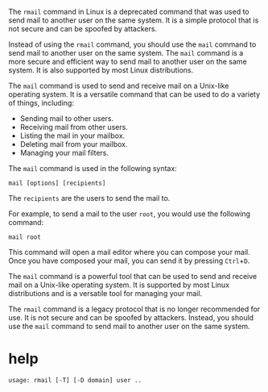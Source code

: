 The `rmail` command in Linux is a deprecated command that was used to send mail to another user on the same system. It is a simple protocol that is not secure and can be spoofed by attackers.

Instead of using the `rmail` command, you should use the `mail` command to send mail to another user on the same system. The `mail` command is a more secure and efficient way to send mail to another user on the same system. It is also supported by most Linux distributions.

The `mail` command is used to send and receive mail on a Unix-like operating system. It is a versatile command that can be used to do a variety of things, including:

* Sending mail to other users.
* Receiving mail from other users.
* Listing the mail in your mailbox.
* Deleting mail from your mailbox.
* Managing your mail filters.

The `mail` command is used in the following syntax:

```
mail [options] [recipients]
```

The `recipients` are the users to send the mail to.

For example, to send a mail to the user `root`, you would use the following command:

```
mail root
```

This command will open a mail editor where you can compose your mail. Once you have composed your mail, you can send it by pressing `Ctrl`+`D`.

The `mail` command is a powerful tool that can be used to send and receive mail on a Unix-like operating system. It is supported by most Linux distributions and is a versatile tool for managing your mail.

The `rmail` command is a legacy protocol that is no longer recommended for use. It is not secure and can be spoofed by attackers. Instead, you should use the `mail` command to send mail to another user on the same system.


# help 

```
usage: rmail [-T] [-D domain] user ..
```
